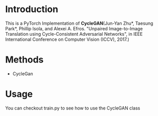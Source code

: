 # Introduction
This is a PyTorch Implementation of **CycleGAN**(Jun-Yan Zhu*, Taesung Park*, Phillip Isola, and Alexei A. Efros. "Unpaired Image-to-Image Translation using Cycle-Consistent Adversarial Networks", in IEEE International Conference on Computer Vision (ICCV), 2017.)

# Methods
- CycleGan

# Usage
  You can checkout train.py to see how to use the CycleGAN class